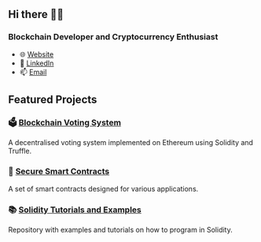 ## Hi there 👋🏼

### Blockchain Developer and Cryptocurrency Enthusiast

- 🌐 [Website](https://)
- 💼 [LinkedIn](https://www.linkedin.com)
- 📫 [Email](isaac.s.ginard@gmail.com)

## Featured Projects

### 🗳️ [Blockchain Voting System](https://github.com/zaskkii/voting-system)
A decentralised voting system implemented on Ethereum using Solidity and Truffle.

### 🔐 [Secure Smart Contracts](https://github.com/zaskkii/smart-contracts)
A set of smart contracts designed for various applications.

### 📚 [Solidity Tutorials and Examples](https://github.com/zaskkii/solidity-examples)
Repository with examples and tutorials on how to program in Solidity.
